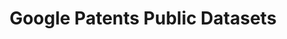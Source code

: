 ---
api_or_bulk_downloads: API, Bulk export
bigquery: https://console.cloud.google.com/bigquery?p=patents-public-data&d=patents&page=dataset
citation: “Google Patents Public Data” by IFI CLAIMS Patent Services and Google, used
  under CC BY 4.0
code: 'patent analysis sample code: https://github.com/google/patents-public-data,
  source code not accessible'
contributors: Google Patents
cost: None
description: Worldwide (100+ countries) bibliographic and USPTO full-text, available
  via BigQuery. Provided by IFI CLAIMS Patent Services, a worldwide bibliographic
  and US full-text dataset of patent publications. Updated quarterly.
documentation: https://cloud.google.com/blog/topics/public-datasets/google-patents-public-datasets-connecting-public-paid-and-private-patent-data
last_edit: 04/05/2022, 10:43:13
location: https://console.cloud.google.com/marketplace/details/google_patents_public_datasets/google-patents-public-data
maintained_by: Google Patents https://patents.google.com/
record_creation_timestamp: 12/6/2020 17:20:46
schema_fields:
- application_kind
- publication_date
- locarno
- examiner
- assignee_harmonized
- parent
- spif_application_number
- inventor_harmonized
- citation
- kind_code
- art_unit
- application_number
- ipc
- family_id
- publication_number
- claims_localized
- fi
- fterm
- spif_publication_number
- entity_status
- description_localized_html
- application_number_formatted
- pct_number
- grant_date
- inventor
- priority_date
- assignee
- abstract_localized
- child
- filing_date
- priority_claim
- country_code
- claims_localized_html
- title_localized
- description_localized
- cpc
- uspc
shortname: google_patents_public
superseded_by: Fri, 25 Feb 2022 23:34:33 GMT
tags:
- Google Patents
terms_of_use: CC BY 4.0, requires subscription to query API
timeframe: 1834-present (quarterly)
title: Google Patents Public Datasets
uuid: d24e8a7e-7d27-4280-9d85-c6598a1b9b8e
versioning: Yes, quarterly
---